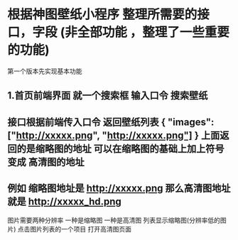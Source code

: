 
# 根据神图壁纸小程序 整理所需要的接口，字段 (非全部功能 ，整理了一些重要的功能)

  第一个版本先实现基本功能 

## 1.首页前端界面 就一个搜索框 输入口令 搜索壁纸

接口根据前端传入口令 返回壁纸列表 
{
  "images":["http://xxxxx.png", "http://xxxxx.png"]
}
上面返回的是缩略图的地址 可以在缩略图的基础上加上符号变成 高清图的地址 
---
例如 缩略图地址是 http://xxxxx.png 那么高清图地址就是 http://xxxxx_hd.png
---
图片需要两种分辨率 一种是缩略图 一种是高清图 列表显示缩略图(分辨率低的图片) 点击图片列表的一个项目 打开高清图页面



